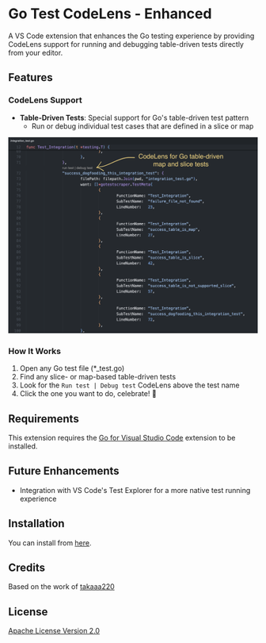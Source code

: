 # Go Test CodeLens - Enhanced

A VS Code extension that enhances the Go testing experience by providing CodeLens support for running and debugging table-driven tests directly from your editor.

## Features

### CodeLens Support
- **Table-Driven Tests**: Special support for Go's table-driven test pattern
  - Run or debug individual test cases that are defined in a slice or map

![Example of Run/Debug CodeLens on table-driven tests](./example.png)

### How It Works
1. Open any Go test file (*_test.go)
1. Find any slice- or map-based table-driven tests
1. Look for the `Run test | Debug test` CodeLens above the test name
1. Click the one you want to do, celebrate! 🎉

## Requirements

This extension requires the [Go for Visual Studio Code](https://marketplace.visualstudio.com/items?itemName=golang.Go) extension to be installed.

## Future Enhancements

- Integration with VS Code's Test Explorer for a more native test running experience

## Installation

You can install from [here](https://marketplace.visualstudio.com/items?itemName=timweightman.go-test-codelens-enhanced).

## Credits
Based on the work of [takaaa220](https://github.com/takaaa220/test_name_finder)

## License

[Apache License Version 2.0](../LICENSE)
